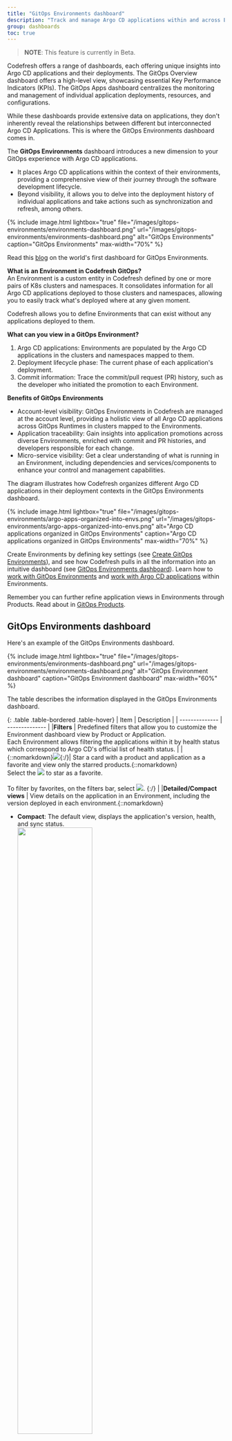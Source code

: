 ```yaml
---
title: "GitOps Environments dashboard"
description: "Track and manage Argo CD applications within and across Environments"
group: dashboards
toc: true
---
```


>**NOTE**: This feature is currently in Beta.

Codefresh offers a range of dashboards, each offering unique insights into Argo CD applications and their deployments. The GitOps Overview dashboard offers a high-level view, showcasing essential Key Performance Indicators (KPIs). The GitOps Apps dashboard centralizes the monitoring and management of individual application deployments, resources, and configurations.

While these dashboards provide extensive data on applications, they don't inherently reveal the relationships between different but interconnected Argo CD Applications. This is where the GitOps Environments dashboard comes in.

The **GitOps Environments** dashboard introduces a new dimension to your GitOps experience with Argo CD applications. 
* It places Argo CD applications within the context of their environments, providing a comprehensive view of their journey through the software development lifecycle. 
* Beyond visibility, it allows you to delve into the deployment history of individual applications and take actions such as synchronization and refresh, among others.

{% include 
	image.html 
	lightbox="true" 
	file="/images/gitops-environments/environments-dashboard.png" 
	url="/images/gitops-environments/environments-dashboard.png" 
	alt="GitOps Environments" 
	caption="GitOps Environments"
  max-width="70%" 
%}

Read this [blog](https://codefresh.io/blog/introducing-the-worlds-first-dashboard-for-gitops-environments/) on the world's first dashboard for GitOps Environments.

**What is an Environment in Codefresh GitOps?**  
An Environment is a custom entity in Codefresh defined by one or more pairs of K8s clusters and namespaces. It consolidates information for all Argo CD applications deployed to those clusters and namespaces, allowing you to easily track what's deployed where at any given moment.

Codefresh allows you to define Environments that can exist without any applications deployed to them.


**What can you view in a GitOps Environment?**  
1. Argo CD applications: Environments are populated by the Argo CD applications in the clusters and namespaces mapped to them. 
1. Deployment lifecycle phase: The current phase of each application's deployment.
1. Commit information: Trace the commit/pull request (PR) history, such as the developer who initiated the promotion to each Environment.

**Benefits of GitOps Environments**  

* Account-level visibility:  GitOps Environments in Codefresh are managed at the account level, providing a holistic view of all Argo CD applications across GitOps Runtimes in clusters mapped to the Environments. 
* Application traceability: Gain insights into application promotions across diverse Environments, enriched with commit and PR histories, and developers responsible for each change.
* Micro-service visibility: Get a clear understanding of what is running in an Environment, including dependencies and services/components to enhance your control and management capabilities.


The diagram illustrates how Codefresh organizes different Argo CD applications in their deployment contexts in the GitOps Environments dashboard.

{% include 
	image.html 
	lightbox="true" 
	file="/images/gitops-environments/argo-apps-organized-into-envs.png" 
	url="/images/gitops-environments/argo-apps-organized-into-envs.png" 
	alt="Argo CD applications organized in GitOps Environments" 
	caption="Argo CD applications organized in GitOps Environments"
  max-width="70%" 
%}


Create Environments by defining key settings (see [Create GitOps Environments](#create-gitops-environments)), and see how Codefresh pulls in all the information into an intuitive dashboard (see [GitOps Environments dashboard](#gitops-environments-dashboard)). Learn how to [work with GitOps Environments](/#working-with-gitops-environments) and [work with Argo CD applications](#working-with-applications-in-gitops-environments) within Environments.

Remember you can further refine application views in Environments through Products. Read about in [GitOps Products]({{site.baseurl}}docs/dashboards/gitops-products/).



## GitOps Environments dashboard
Here's an example of the GitOps Environments dashboard.

{% include 
	image.html 
	lightbox="true" 
	file="/images/gitops-environments/environments-dashboard.png" 
	url="/images/gitops-environments/environments-dashboard.png" 
	alt="GitOps Environment dashboard" 
	caption="GitOps Environment dashboard"
  max-width="60%" 
%}

The table describes the information displayed in the GitOps Environments dashboard.

{: .table .table-bordered .table-hover}
| Item             | Description              | 
| --------------    | --------------           |
|**Filters**              | Predefined filters that allow you to customize the Environment dashboard view by Product or Application.<br>Each Environment allows filtering the applications within it by health status which correspond to Argo CD's official list of health status. | 
|{::nomarkdown}<img src="../../../images/icons/icon-mark-favorite.png?display=inline-block">{:/}| Star a card with a product and application as a favorite and view only the starred products.{::nomarkdown}<br>Select the <img src="../../../images/icons/icon-mark-favorite.png?display=inline-block"> to star as a favorite.<br><br>To filter by favorites, on the filters bar, select <img src="../../../images/icons/icon-fav-starred.png?display=inline-block">. {:/} |
|**Detailed/Compact views**              | View details on the application in an Environment, including the version deployed in each environment.{::nomarkdown}<ul><li><b>Compact</b>: The default view, displays the application's version, health, and sync status.<br> <img src="../../../images/gitops-environments/app-compact-view.png?display=inline-block" width="60%"></li><li><b>Detailed</b>: Includes commit information that resulted in the application being promoted, including the commit message, Git hash, user who made the commit.<br>Cluster and namespace the application is deployed to.<br><img src="../../../images/gitops-environments/app-detailed-view.png?display=inline-block" width="60%">.</li></ul>{:/}|
|**Environments**              | Environments are organized into columns, color-coded to differentiate between non-production Environments (in gray) and production Environments (in blue).<br>The column title is the name of the Environment. Mouse over displays the edit, delete, and move icons to manage Environments. See <a href="https://codefresh.io/docs/docs/dashboards/gitops-environments/#working-with-gitops-environments">Working with GitOps Environments</a>.<br>Each Environment is populated with the applications in the cluster-namespace pairs mapped to it. <br>An empty Environment indicates that there are no applications in the cluster-namespaces mapped to it.<br>Each Environment allows filtering its applications based on their Health status.  |
|**Applications**| Applications in different Environments are displayed as a list of cards. Every card has the following information:{::nomarkdown}<ul><li>Product/application name: If the application is assigned to a Product, the Product name is displayed as the title. If not, the application name is used.</li><li>Version: Currently supported for Helm-based applications. The version of the Helm chart identifying the specific release of the application in the different environments. Clicking the version displays additional information and options.<br>See <a href="https://codefresh.io/docs/docs/dashboards/gitops-environments/#identify-application-versions-in-different-environments">Identify application versions in different Environments</a>.</li><li>Deployment history: Clicking the application name displays the deployment history. See <a href="https://codefresh.io/docs/docs/dashboards/gitops-environments/#view-deployment-timeline-history-for-applications">View deployment (Timeline) history for applications</a>.</li><li>Actions: Every application has a context-menu with quick access to frequently performed actions, such as Synchronize and Refresh. See <a href="https://codefresh.io/docs/docs/dashboards/gitops-environments/#manage-applications-from-within-environments">Manage applications in Environments</a>.</li></ul>{:/} |

## Create GitOps Environments
Create one or more GitOps Environments corresponding to any stage in your development and deployment lifecycle.  
Define the configuration of the Environment through a unique name, it's intended usage, and one or more cluster-namespace pairs that define the Argo CD applications populated for that Environment. 


1. In the Codefresh UI, from the Ops in the sidebar, select **Environments**, and then click **Add Environment**.
1. Define the following:
    1. **Name**: A unique name for your GitOps Environment, which is meaningful in the context of your development and deployment cycle. 
    1. **Kind**: The purpose of this GitOps Environment, and can be either **Production** where the live versions of the applications are deployed,  or **Non-production** where development, testing, staging versions are deployed.
    1. **Tags**: Any metadata providing additional context and information about the GitOps Environment, used for filtering and organization purposes.
    1. **Clusters and Namespaces**: Single or multiple cluster-namespace pairs to map to the GitOps Environment. Adding a cluster with one or more namespaces populates the Environment with all the applications deployed in the namespaces. <!--- When selecting namespaces in a cluster, use `*` as a wildcard for pattern-based matching. For example, you can use `prod-*` to add all namespaces with names starting with `prod-`. -->

{% include 
	image.html 
	lightbox="true" 
	file="/images/gitops-environments/create-environment.png" 
	url="/images/gitops-environments/create-environment.png" 
	alt="Create a GitOps Environment" 
	caption="Create a GitOps Environment"
  max-width="60%" 
%} 

{:start="3"}  
1. Click **Add**. The environment is displayed in the GitOps Environments dashboard. 

 

## Working with GitOps Environments

Once you create an Environment, it is displayed in the GitOps Environments dashboard.
The Environments dashboard consolidates in one location the environments defined for the account along with the applications that belong to each Environment, and the [Products]({{site.baseurl}}/docs/dashboards/gitops-products/) they are assigned to if you have created Products.


 
### Edit Environments
Update the Environment's configuration settings when required. You can change all settings for an Environment, including it's name.

1. In the Codefresh UI, from the Ops in the sidebar, select [**Environments**](https://g.codefresh.io/2.0/environments?view=compact){:target="\_blank"}.
1. Mouse over the column with the Environment to edit, and click {::nomarkdown}<img src="../../../images/icons/edit.png?display=inline-block">{:/}.
1. Edit the settings as required. 

### Reorder Environments with drag and drop
Change the order of the Environments displayed in the Environments dashboard to suit your requirements by simple drag and drop. By default, the Environments are displayed in the same order in which they were created.

For example, if you have two non-production and one production Environment for your e-commerce application, you can order them to display first the non-production and then the production Environments to reflect the corresponding stages.

1. In the Codefresh UI, from the Ops in the sidebar, select [**Environments**](https://g.codefresh.io/2.0/environments?view=compact){:target="\_blank"}.
1. Mouse over the column with the Environment to move.
1. Click {::nomarkdown}<img src="../../../images/icons/move-environments.png?display=inline-block">{:/} and drag the column to the required location.

{% include 
	image.html 
	lightbox="true" 
	file="/images/gitops-environments/reorder-environments.png" 
	url="/images/gitops-environments/reorder-environments.png" 
	alt="Drag and drop to move Environments" 
	caption="Drag and drop to move Environments"
  max-width="60%" 
%}

### Delete Environments
Delete unused or legacy Environments to avoid clutter. Deleting an Environment removes it from the GitOps Environments dashboards. The underlying resources or configuration, including the products and applications remain intact. 

1. In the Codefresh UI, from the Ops in the sidebar, select [**Environments**](https://g.codefresh.io/2.0/environments?view=compact){:target="\_blank"}.
1. Mouse over the column with the Environment to delete.
1. Click {::nomarkdown}<img src="../../../images/icons/trash.png?display=inline-block">{:/}, type the name of the environment to confirm **Delete**.

{% include 
	image.html 
	lightbox="true" 
	file="/images/gitops-environments/delete-environment.png" 
	url="/images/gitops-environments/delete-environment.png" 
	alt="Delete a GitOps Environment" 
	caption="Delete a GitOps Environment"
  max-width="60%" 
%}


## Working with applications in GitOps Environments
In the Environments dashboard, you get both visibility into applications running in different Environments, detailed information on each application, and the ability to sync, refresh, and perform other actions for the application.  

### Filter applications in Environments by health status
Quickly filter applications within an environment by health status. For health status descriptions, see [Health status for application resources]({{site.baseurl}}/docs/deployments/gitops/applications-dashboard/#health-status-for-application-resources).

1. In the Codefresh UI, from the Ops in the sidebar, select [**Environments**](https://g.codefresh.io/2.0/environments?view=compact){:target="\_blank"}.
1. From any Environment, click the Health status or statuses by which to filter.  
  The Environment displays those applications that match the selected status. 

  {% include 
	image.html 
	lightbox="true" 
	file="/images/gitops-environments/app-health-status-filter.png" 
	url="/images/gitops-environments/app-health-status-filter.png" 
	alt="Filter applications in Environment by Health Status" 
	caption="Filter applications in Environment by Health Status"
  max-width="60%" 
%}

### Trace applications across Environments
Trace the same application as it moves across different Environments in its development, testing, and deployment cycle. See the version of the application running in each Environment, the most recent commit indicating the change, and the user who made the commit. 


Alternatively, track a set of applications deployed to multiple Environments of the same kind and at the same level. For example, track the billing application deployed to multiple production Environments based on regions.
Here too, see which applications are running on each Environment, the most recent commit to the application, and the user who made the commit. 


1. In the Codefresh UI, from the Ops in the sidebar, select [**Environments**](https://g.codefresh.io/2.0/environments?view=compact){:target="\_blank"}.
1. Switch to **Detailed** view.

{% include 
	image.html 
	lightbox="true" 
	file="/images/gitops-environments/app-trace-across-envs.png" 
	url="/images/gitops-environments/app-trace-across-envs.png" 
	alt="Example: Tracing application progress across different GitOps Environments" 
	caption="Example: Tracing application progress across different GitOps Environments"
  max-width="60%" 
%}

You can then view the deployment history for a specific version of the application.


### Identify application versions in different Environments
Identify the version of the application deployed in different Environments to track the progress of the applications, understand the changes made, and ensure that customers are using the latest or most appropriate release.

<!--- Codefresh does more than just show you the version of the application currently deployed in an Environment. Our UI provides intuitive diff views of Environments. 
You can:  
* View the charts (dependencies) deployed with the application and the release for each
* Compare dependency versions with applications in different environments  -->

**How to**  
1. In the Codefresh UI, from the Ops in the sidebar, select [**Environments**](https://g.codefresh.io/2.0/environments?view=compact){:target="\_blank"}.
1. Click the version number of the application.

{% include 
	image.html 
	lightbox="true" 
	file="/images/gitops-environments/version-info.png" 
	url="/images/gitops-environments/version-info.png" 
	alt="Helm chart version for application" 
	caption="Helm chart version for application"
  max-width="60%" 
%}

{:start="3"}
1. Switch been **Table** and **YAML** views to see the dependencies and their versions.

{% include 
	image.html 
	lightbox="true" 
	file="/images/gitops-environments/version-table-yaml-view.png" 
	url="/images/gitops-environments/version-table-yaml-view.png" 
	alt="Table and YAML views of chart dependencies" 
	caption="Table and YAML views of chart dependencies"
  max-width="60%" 
%}




### Compare dependency versions and diffs across Environments

Compare the versions of dependencies in the same application across different Environments. View detailed or summarized diffs for Helm charts, values, and Kubernetes resource definitions between an application in two or more Environments.  

* The tabular view displays a complete list of all dependencies and their versions across more than two Environments.  
* The YAML view displays a diff between two Environments.


1. In the Codefresh UI, from the Ops in the sidebar, select [**Environments**](https://g.codefresh.io/2.0/environments?view=compact){:target="\_blank"}.
1. Click the version number of the application.
1. To compare the versions of dependencies for the selected application across different Environments, enable **Compare**.
1. Select the Environments to compare to. 
1. To compare the versions of the dependencies for the applications in the selected Environments, switch to **Table** view.

{% include 
	image.html 
	lightbox="true" 
	file="/images/gitops-products/app-dependency-list.png" 
	url="/images/gitops-products/app-dependency-list.png" 
	alt="App dependencies and versions" 
	caption="App dependencies and versions"
  max-width="60%" 
%}

{:start="6"}
1. To see the actual diffs between the applications, switch to **YAML** view, and then toggle between **Full**/**Compact** views.

{% include 
	image.html 
	lightbox="true" 
	file="/images/gitops-environments/version-compare-apps.png" 
	url="/images/gitops-environments/version-compare-apps.png" 
	alt="Compare versions of dependencies in different Environments" 
	caption="Compare versions of dependencies in different Environments"
  max-width="60%" 
%}


### View deployment (Timeline) history for applications
Review the deployments for an application. Clicking the application name takes you to the familiar Timeline tab in the GitOps Apps dashboard displaying the deployment history for the application. See [Monitor deployments for selected Argo CD application]({{site.baseurl}}/docs/deployments/gitops/applications-dashboard/#monitor-deployments-for-selected-argo-cd-application).
 
 
1. In the Codefresh UI, from the Ops in the sidebar, select [**Environments**](https://g.codefresh.io/2.0/environments?view=compact){:target="\_blank"}.
1. In the Environment column with the application, click the application name to view deployment history.

{% include 
	image.html 
	lightbox="true" 
	file="/images/gitops-environments/app-timeline-view.png" 
	url="/images/gitops-environments/app-timeline-view.png" 
	alt="View deployment history for Argo CD application from GitOps Environments" 
	caption="View deployment history for Argo CD application from GitOps Environments"
  max-width="60%" 
%}

{:start="3"}
1. To view all the application's tabs, including the Current State, Configuration, and others, click the link to **Full View** at the top of the deployment view.


### Manage applications from within Environments
Manage applications from within Environments through the application's context menu, including manual sync, refresh, and other options.

1. In the Codefresh UI, from the Ops in the sidebar, select [**Environments**](https://g.codefresh.io/2.0/environments?view=compact){:target="\_blank"}, and then click **Add Environment**.
1. Go to the Environment with the application for which to take action.
1. Click the context menu to the right of the application, and select the option:
  * [Quick View]({{site.baseurl}}/docs/deployments/gitops/applications-dashboard/#view-deployment-configuration-info-for-selected-argo-cd-application): View deployment, definition, and event information for the selected application in the same location.
  * [Synchronize]({{site.baseurl}}/docs/deployments/gitops/manage-application/#manually-synchronize-an-argo-cd-application): Manually synchronize the application to expedite Git-to-cluster sync. 
  * [Edit]({{site.baseurl}}/docs/deployments/gitops/manage-application/#edit-argo-cd-application-definitions): Update General or Advanced configuration settings for the application.
  * [Refresh/Hard Refresh]({{site.baseurl}}/docs/deployments/gitops/manage-application/#refreshhard-refresh-argo-cd-applications): As an alternative to manually syncing an application, either sync the application with the desired state in Git (refresh), or sync the application with the desired state Git while removing the cache (hard refresh). 
  * [Delete]({{site.baseurl}}/docs/deployments/gitops/manage-application/#delete-argo-cd-applications): Delete the application from Codefresh.

{% include 
	image.html 
	lightbox="true" 
	file="/images/gitops-environments/app-context-menu.png" 
	url="/images/gitops-environments/app-context-menu.png" 
	alt="Context menu with actions for Argo CD applications within GitOps Environments" 
	caption="Context menu with actions for Argo CD applications within GitOps Environments"
  max-width="60%" 
%}

## Related information
[GitOps Products dashboard]({{site.baseurl}}/docs/dashboards/gitops-products/)  
[Monitoring Argo CD applications]({{site.baseurl}}/docs/deployments/gitops/applications-dashboard/)  
[Home dashboard]({{site.baseurl}}/docs/dashboards/home-dashboard)  
[DORA metrics]({{site.baseurl}}/docs/dashboards/dora-metrics/)  
[Creating Argo CD applications]({{site.baseurl}}/docs/deployments/gitops/create-application/)

